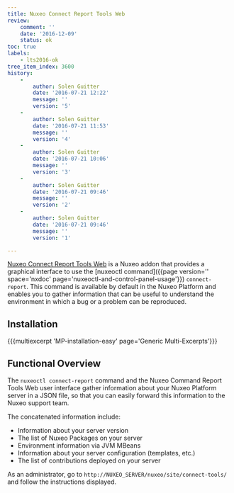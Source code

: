 ```yaml
---
title: Nuxeo Connect Report Tools Web
review:
    comment: ''
    date: '2016-12-09'
    status: ok
toc: true
labels:
    - lts2016-ok
tree_item_index: 3600
history:
    -
        author: Solen Guitter
        date: '2016-07-21 12:22'
        message: ''
        version: '5'
    -
        author: Solen Guitter
        date: '2016-07-21 11:53'
        message: ''
        version: '4'
    -
        author: Solen Guitter
        date: '2016-07-21 10:06'
        message: ''
        version: '3'
    -
        author: Solen Guitter
        date: '2016-07-21 09:46'
        message: ''
        version: '2'
    -
        author: Solen Guitter
        date: '2016-07-21 09:46'
        message: ''
        version: '1'

---
```

[Nuxeo Connect Report Tools Web](https://connect.nuxeo.com/nuxeo/site/marketplace/package/nuxeo-connect-tools-report-web) is a Nuxeo addon that provides a graphical interface to use the [nuxeoctl command]({{page version='' space='nxdoc' page='nuxeoctl-and-control-panel-usage'}}) `connect-report`. This command is available by default in the Nuxeo Platform and enables you to gather information that can be useful to understand the environment in which a bug or a problem can be reproduced.

## Installation

{{{multiexcerpt 'MP-installation-easy' page='Generic Multi-Excerpts'}}}

## Functional Overview

The `nuxeoctl connect-report` command and the Nuxeo Command Report Tools Web user interface gather information about your Nuxeo Platform server in a JSON file, so that you can easily forward this information to the Nuxeo support team.

The concatenated information include:

*   Information about your server version
*   The list of Nuxeo Packages on your server
*   Environment information via JVM MBeans
*   Information about your server configuration (templates, etc.)
*   The list of contributions deployed on your server

As an administrator, go to `http://NUXEO_SERVER/nuxeo/site/connect-tools/` and follow the instructions displayed.
